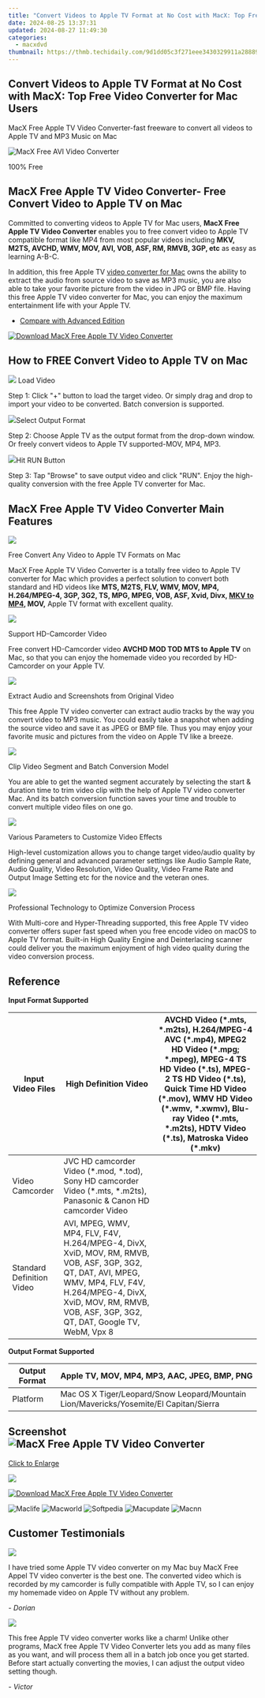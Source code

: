 ```yaml
---
title: "Convert Videos to Apple TV Format at No Cost with MacX: Top Free Video Converter for Mac Users"
date: 2024-08-25 13:37:31
updated: 2024-08-27 11:49:30
categories:
  - macxdvd
thumbnail: https://thmb.techidaily.com/9d1dd05c3f271eee3430329911a28889fe06673bc3d54592907c037975387dd6.jpg
---
```


## Convert Videos to Apple TV Format at No Cost with MacX: Top Free Video Converter for Mac Users

MacX Free Apple TV Video Converter-fast freeware to convert all videos to Apple TV and MP3 Music on Mac

![MacX Free AVI Video Converter](https://www.macxdvd.com/appletv-video-converter-free/../face/free-appletv-converter-mac-pic.jpg) 

100% Free

## MacX Free Apple TV Video Converter- Free Convert Video to Apple TV on Mac

Committed to converting videos to Apple TV for Mac users, **MacX Free Apple TV Video Converter** enables you to free convert video to Apple TV compatible format like MP4 from most popular videos including **MKV, M2TS, AVCHD, WMV, MOV, AVI, VOB, ASF, RM, RMVB, 3GP, etc** as easy as learning A-B-C.

In addition, this free Apple TV [video converter for Mac](https://tools.techidaily.com/macxdvd/products/) owns the ability to extract the audio from source video to save as MP3 music, you are also able to take your favorite picture from the video in JPG or BMP file. Having this free Apple TV video converter for Mac, you can enjoy the maximum entertainment life with your Apple TV.

* [Compare with Advanced Edition](https://tools.techidaily.com/macxdvd/products/)

[![Download MacX Free Apple TV Video Converter](https://www.macxdvd.com/appletv-video-converter-free/../image/bottom-download-big.jpg)](https://tools.techidaily.com/macxdvd/products/)

## How to FREE Convert Video to Apple TV on Mac

![](https://www.macxdvd.com/appletv-video-converter-free/../i-pic/1.png) Load Video 

Step 1: Click "+" button to load the target video. Or simply drag and drop to import your video to be converted. Batch conversion is supported.

![](https://www.macxdvd.com/appletv-video-converter-free/../i-pic/2.png)Select Output Format 

Step 2: Choose Apple TV as the output format from the drop-down window. Or freely convert videos to Apple TV supported-MOV, MP4, MP3.

![](https://www.macxdvd.com/appletv-video-converter-free/../i-pic/3.png)Hit RUN Button

Step 3: Tap "Browse" to save output video and click "RUN". Enjoy the high-quality conversion with the free Apple TV converter for Mac. 

## MacX Free Apple TV Video Converter Main Features

![](https://www.macxdvd.com/appletv-video-converter-free/image/1.jpg) 

Free Convert Any Video to Apple TV Formats on Mac

MacX Free Apple TV Video Converter is a totally free video to Apple TV converter for Mac which provides a perfect solution to convert both standard and HD videos like **MTS, M2TS, FLV, WMV, MOV, MP4, H.264/MPEG-4, 3GP, 3G2, TS, MPG, MPEG, VOB, ASF, Xvid, Divx, [MKV to MP4](https://tools.techidaily.com/macxdvd/products/), MOV,**  Apple TV format with excellent quality.

![](https://www.macxdvd.com/appletv-video-converter-free/image/2.jpg) 

Support HD-Camcorder Video

Free convert HD-Camcorder video **AVCHD MOD TOD MTS to Apple TV** on Mac, so that you can enjoy the homemade video you recorded by HD-Camcorder on your Apple TV.

![](https://www.macxdvd.com/appletv-video-converter-free/image/3.jpg) 

Extract Audio and Screenshots from Original Video

This free Apple TV video converter can extract audio tracks by the way you convert video to MP3 music. You could easily take a snapshot when adding the source video and save it as JPEG or BMP file. Thus you may enjoy your favorite music and pictures from the video on Apple TV like a breeze.

![](https://www.macxdvd.com/appletv-video-converter-free/image/4.jpg) 

Clip Video Segment and Batch Conversion Model

You are able to get the wanted segment accurately by selecting the start & duration time to trim video clip with the help of Apple TV video converter Mac. And its batch conversion function saves your time and trouble to convert multiple video files on one go.

![](https://www.macxdvd.com/appletv-video-converter-free/image/5.jpg) 

Various Parameters to Customize Video Effects

High-level customization allows you to change target video/audio quality by defining general and advanced parameter settings like Audio Sample Rate, Audio Quality, Video Resolution, Video Quality, Video Frame Rate and Output Image Setting etc for the novice and the veteran ones.

![](https://www.macxdvd.com/appletv-video-converter-free/image/6.jpg) 

Professional Technology to Optimize Conversion Process

With Multi-core and Hyper-Threading supported, this free Apple TV video converter offers super fast speed when you free encode video on macOS to Apple TV format. Built-in High Quality Engine and Deinterlacing scanner could deliver you the maximum enjoyment of high video quality during the video conversion process.

## Reference

**Input Format Supported**

| Input Video Files         | High Definition Video                                                                                                                                                                                                            | AVCHD Video (\*.mts, \*.m2ts), H.264/MPEG-4 AVC (\*.mp4), MPEG2 HD Video (\*.mpg; \*.mpeg), MPEG-4 TS HD Video (\*.ts), MPEG-2 TS HD Video (\*.ts), Quick Time HD Video (\*.mov), WMV HD Video (\*.wmv, \*.xwmv), Blu-ray Video (\*.mts, \*.m2ts), HDTV Video (\*.ts), Matroska Video (\*.mkv) |
| ------------------------- | -------------------------------------------------------------------------------------------------------------------------------------------------------------------------------------------------------------------------------- | ---------------------------------------------------------------------------------------------------------------------------------------------------------------------------------------------------------------------------------------------------------------------------------------------- |
| Video Camcorder           | JVC HD camcorder Video (\*.mod, \*.tod), Sony HD camcorder Video (\*.mts, \*.m2ts), Panasonic & Canon HD camcorder Video                                                                                                         |                                                                                                                                                                                                                                                                                                |
| Standard Definition Video | AVI, MPEG, WMV, MP4, FLV, F4V, H.264/MPEG-4, DivX, XviD, MOV, RM, RMVB, VOB, ASF, 3GP, 3G2, QT, DAT, AVI, MPEG, WMV, MP4, FLV, F4V, H.264/MPEG-4, DivX, XviD, MOV, RM, RMVB, VOB, ASF, 3GP, 3G2, QT, DAT, Google TV, WebM, Vpx 8 |                                                                                                                                                                                                                                                                                                |

**Output Format Supported**

| Output Format | Apple TV, MOV, MP4, MP3, AAC, JPEG, BMP, PNG                                           |
| ------------- | -------------------------------------------------------------------------------------- |
| Platform      | Mac OS X Tiger/Leopard/Snow Leopard/Mountain Lion/Mavericks/Yosemite/El Capitan/Sierra |

## Screenshot![MacX Free Apple TV Video Converter](https://www.macxdvd.com/appletv-video-converter-free/image/screenshot.png)

[Click to Enlarge](https://tools.techidaily.com/macxdvd/products/)

![](https://www.macxdvd.com/appletv-video-converter-free/image/screenshot_02.png) 

[![Download MacX Free Apple TV Video Converter](https://www.macxdvd.com/appletv-video-converter-free/../image/bottom-download-big.jpg)](https://tools.techidaily.com/macxdvd/products/)

![Maclife](https://www.macxdvd.com/appletv-video-converter-free/../i-pic/maclife.gif) ![Macworld](https://www.macxdvd.com/appletv-video-converter-free/../i-pic/macworld.gif) ![Softpedia](https://www.macxdvd.com/appletv-video-converter-free/../i-pic/softpedia.gif) ![Macupdate](https://www.macxdvd.com/appletv-video-converter-free/../i-pic/macupdate.gif) ![Macnn](https://www.macxdvd.com/appletv-video-converter-free/../i-pic/macnn.gif) 

## Customer Testimonials

![](https://www.macxdvd.com/appletv-video-converter-free/../image/customer-ico.jpg) 

I have tried some Apple TV video converter on my Mac buy MacX Free Appel TV video converter is the best one. The converted video which is recorded by my camcorder is fully compatible with Apple TV, so I can enjoy my homemade video on Apple TV without any problem.

_\- Dorian_ 

![](https://www.macxdvd.com/appletv-video-converter-free/../image/customer-ico.jpg) 

This free Apple TV video converter works like a charm! Unlike other programs, MacX free Apple TV Video Converter lets you add as many files as you want, and will process them all in a batch job once you get started. Before start actually converting the movies, I can adjust the output video setting though.

_\- Victor_

<ins class="adsbygoogle"
     style="display:block"
     data-ad-format="autorelaxed"
     data-ad-client="ca-pub-7571918770474297"
     data-ad-slot="1223367746"></ins>



<ins class="adsbygoogle"
     style="display:block"
     data-ad-client="ca-pub-7571918770474297"
     data-ad-slot="8358498916"
     data-ad-format="auto"
     data-full-width-responsive="true"></ins>
